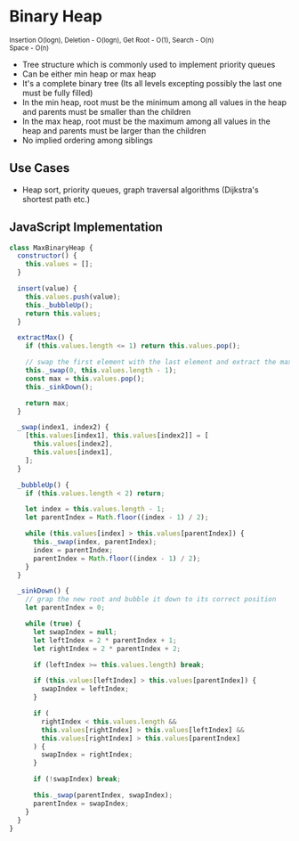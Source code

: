 # Binary Heap

<small>Insertion O(logn), Deletion - O(logn), Get Root - O(1), Search - O(n)</small><br/>
<small>Space - O(n)</small>

- Tree structure which is commonly used to implement priority queues
- Can be either min heap or max heap
- It's a complete binary tree (Its all levels excepting possibly the last one must be fully filled)
- In the min heap, root must be the minimum among all values in the heap and parents must be smaller than the children
- In the max heap, root must be the maximum among all values in the heap and parents must be larger than the children
- No implied ordering among siblings

## Use Cases

- Heap sort, priority queues, graph traversal algorithms (Dijkstra's shortest path etc.)

## JavaScript Implementation

```javascript
class MaxBinaryHeap {
  constructor() {
    this.values = [];
  }

  insert(value) {
    this.values.push(value);
    this._bubbleUp();
    return this.values;
  }

  extractMax() {
    if (this.values.length <= 1) return this.values.pop();

    // swap the first element with the last element and extract the max
    this._swap(0, this.values.length - 1);
    const max = this.values.pop();
    this._sinkDown();

    return max;
  }

  _swap(index1, index2) {
    [this.values[index1], this.values[index2]] = [
      this.values[index2],
      this.values[index1],
    ];
  }

  _bubbleUp() {
    if (this.values.length < 2) return;

    let index = this.values.length - 1;
    let parentIndex = Math.floor((index - 1) / 2);

    while (this.values[index] > this.values[parentIndex]) {
      this._swap(index, parentIndex);
      index = parentIndex;
      parentIndex = Math.floor((index - 1) / 2);
    }
  }

  _sinkDown() {
    // grap the new root and bubble it down to its correct position
    let parentIndex = 0;

    while (true) {
      let swapIndex = null;
      let leftIndex = 2 * parentIndex + 1;
      let rightIndex = 2 * parentIndex + 2;

      if (leftIndex >= this.values.length) break;

      if (this.values[leftIndex] > this.values[parentIndex]) {
        swapIndex = leftIndex;
      }

      if (
        rightIndex < this.values.length &&
        this.values[rightIndex] > this.values[leftIndex] &&
        this.values[rightIndex] > this.values[parentIndex]
      ) {
        swapIndex = rightIndex;
      }

      if (!swapIndex) break;

      this._swap(parentIndex, swapIndex);
      parentIndex = swapIndex;
    }
  }
}
```
